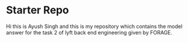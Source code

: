 # Starter Repo
Hi this is Ayush Singh and this is my repository which contains the model answer for the task 2 of lyft back end engineering given by FORAGE.
